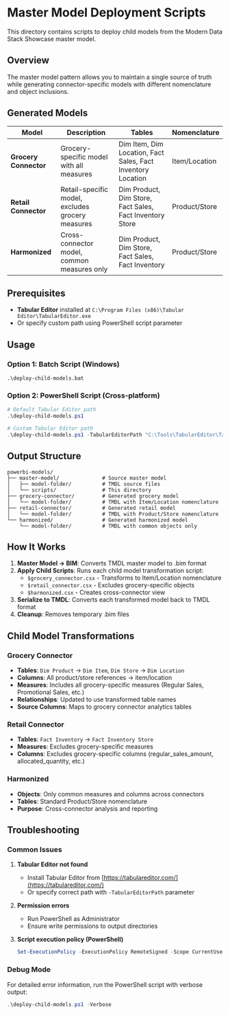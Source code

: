 # Master Model Deployment Scripts

This directory contains scripts to deploy child models from the Modern Data Stack Showcase master model.

## Overview

The master model pattern allows you to maintain a single source of truth while generating connector-specific models with different nomenclature and object inclusions.

## Generated Models

| Model | Description | Tables | Nomenclature |
|-------|-------------|--------|--------------|
| **Grocery Connector** | Grocery-specific model with all measures | Dim Item, Dim Location, Fact Sales, Fact Inventory Location | Item/Location |
| **Retail Connector** | Retail-specific model, excludes grocery measures | Dim Product, Dim Store, Fact Sales, Fact Inventory Store | Product/Store |
| **Harmonized** | Cross-connector model, common measures only | Dim Product, Dim Store, Fact Sales, Fact Inventory | Product/Store |

## Prerequisites

- **Tabular Editor** installed at `C:\Program Files (x86)\Tabular Editor\TabularEditor.exe`
- Or specify custom path using PowerShell script parameter

## Usage

### Option 1: Batch Script (Windows)
```batch
.\deploy-child-models.bat
```

### Option 2: PowerShell Script (Cross-platform)
```powershell
# Default Tabular Editor path
.\deploy-child-models.ps1

# Custom Tabular Editor path
.\deploy-child-models.ps1 -TabularEditorPath "C:\Tools\TabularEditor\TabularEditor.exe"
```

## Output Structure

```
powerbi-models/
├── master-model/              # Source master model
│   ├── model-folder/          # TMDL source files
│   └── scripts/               # This directory
├── grocery-connector/         # Generated grocery model
│   └── model-folder/          # TMDL with Item/Location nomenclature
├── retail-connector/          # Generated retail model
│   └── model-folder/          # TMDL with Product/Store nomenclature
└── harmonized/                # Generated harmonized model
    └── model-folder/          # TMDL with common objects only
```

## How It Works

1. **Master Model → BIM**: Converts TMDL master model to .bim format
2. **Apply Child Scripts**: Runs each child model transformation script:
   - `$grocery_connector.csx` - Transforms to Item/Location nomenclature
   - `$retail_connector.csx` - Excludes grocery-specific objects  
   - `$harmonized.csx` - Creates cross-connector view
3. **Serialize to TMDL**: Converts each transformed model back to TMDL format
4. **Cleanup**: Removes temporary .bim files

## Child Model Transformations

### Grocery Connector
- **Tables**: `Dim Product` → `Dim Item`, `Dim Store` → `Dim Location`
- **Columns**: All product/store references → item/location
- **Measures**: Includes all grocery-specific measures (Regular Sales, Promotional Sales, etc.)
- **Relationships**: Updated to use transformed table names
- **Source Columns**: Maps to grocery connector analytics tables

### Retail Connector  
- **Tables**: `Fact Inventory` → `Fact Inventory Store`
- **Measures**: Excludes grocery-specific measures
- **Columns**: Excludes grocery-specific columns (regular_sales_amount, allocated_quantity, etc.)

### Harmonized
- **Objects**: Only common measures and columns across connectors
- **Tables**: Standard Product/Store nomenclature
- **Purpose**: Cross-connector analysis and reporting

## Troubleshooting

### Common Issues

1. **Tabular Editor not found**
   - Install Tabular Editor from [https://tabulareditor.com/](https://tabulareditor.com/)
   - Or specify correct path with `-TabularEditorPath` parameter

2. **Permission errors**
   - Run PowerShell as Administrator
   - Ensure write permissions to output directories

3. **Script execution policy (PowerShell)**
   ```powershell
   Set-ExecutionPolicy -ExecutionPolicy RemoteSigned -Scope CurrentUser
   ```

### Debug Mode

For detailed error information, run the PowerShell script with verbose output:
```powershell
.\deploy-child-models.ps1 -Verbose
``` 